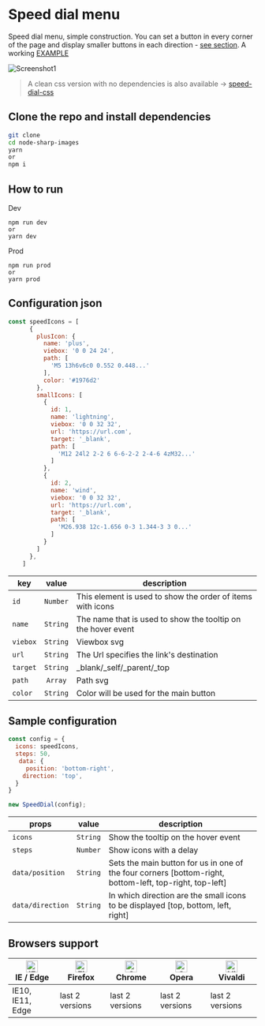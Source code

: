 # Speed dial menu
Speed dial menu, simple construction. You can set a button in every corner of the page and display smaller buttons in each direction - [see section](https://github.com/tomik23/speed-dial-menu#sample-configuration). A working [EXAMPLE](https://tomik23.github.io/speed-dial-menu/)

![Screenshot1](https://github.com/tomik23/speed-dial-menu/blob/master/example.jpg)

> A clean css version with no dependencies is also available -> [speed-dial-css](https://github.com/tomik23/speed-dial-menu/tree/speed-dial-css)


## Clone the repo and install dependencies
```bash
git clone 
cd node-sharp-images
yarn
or
npm i

```

## How to run
Dev
```
npm run dev
or
yarn dev
```
Prod
```
npm run prod
or
yarn prod
```

## Configuration json

```js
const speedIcons = [
      {
        plusIcon: {
          name: 'plus',
          viebox: '0 0 24 24',
          path: [
            'M5 13h6v6c0 0.552 0.448...'
          ],
          color: '#1976d2'
        },
        smallIcons: [
          {
            id: 1,
            name: 'lightning',
            viebox: '0 0 32 32',
            url: 'https://url.com',
            target: '_blank',
            path: [
              'M12 24l2 2-2 6 6-6-2-2 2-4-6 4zM32...'
            ]
          },
          {
            id: 2,
            name: 'wind',
            viebox: '0 0 32 32',
            url: 'https://url.com',
            target: '_blank',
            path: [
              'M26.938 12c-1.656 0-3 1.344-3 3 0...'
            ]
          }
        ]
      },
    ]
```

key | value | description
---- | :-------: | -----------
`id` | `Number` | This element is used to show the order of items with icons
`name` | `String` | The name that is used to show the tooltip on the hover event
`viebox` | `String` | Viewbox svg
`url` | `String` | The Url specifies the link's destination
`target` | `String` | _blank/_self/_parent/_top
`path` | `Array` | Path svg
`color` | `String` | Color will be used for the main button

## Sample configuration

```js
const config = {
  icons: speedIcons,
  steps: 50,
   data: {
     position: 'bottom-right',
    direction: 'top',
  }
}

new SpeedDial(config);
```

props | value | description
---- | :-------: | -----------
`icons` | `String` | Show the tooltip on the hover event
`steps` | `Number` | Show icons with a delay
`data/position` | `String` | Sets the main button for us in one of the four corners [bottom-right, bottom-left, top-right, top-left]
`data/direction` | `String` | In which direction are the small icons to be displayed [top, bottom, left, right]

## Browsers support

| [<img src="https://raw.githubusercontent.com/alrra/browser-logos/master/src/edge/edge_48x48.png" alt="IE / Edge" width="24px" height="24px" />](http://godban.github.io/browsers-support-badges/)<br/>IE / Edge | [<img src="https://raw.githubusercontent.com/alrra/browser-logos/master/src/firefox/firefox_48x48.png" alt="Firefox" width="24px" height="24px" />](http://godban.github.io/browsers-support-badges/)<br/>Firefox | [<img src="https://raw.githubusercontent.com/alrra/browser-logos/master/src/chrome/chrome_48x48.png" alt="Chrome" width="24px" height="24px" />](http://godban.github.io/browsers-support-badges/)<br/>Chrome | [<img src="https://raw.githubusercontent.com/alrra/browser-logos/master/src/opera/opera_48x48.png" alt="Opera" width="24px" height="24px" />](http://godban.github.io/browsers-support-badges/)<br/>Opera | [<img src="https://raw.githubusercontent.com/alrra/browser-logos/master/src/vivaldi/vivaldi_48x48.png" alt="Vivaldi" width="24px" height="24px" />](http://godban.github.io/browsers-support-badges/)<br/>Vivaldi |
| --------- | --------- | --------- | --------- | --------- |
| IE10, IE11, Edge| last 2 versions| last 2 versions| last 2 versions| last 2 versions